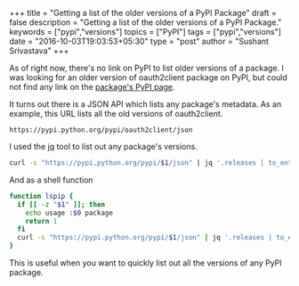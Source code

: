 +++
title = "Getting a list of the older versions of a PyPI Package"
draft = false
description = "Getting a list of the older versions of a PyPI Package."
keywords = ["pypi","versions"]
topics = ["PyPI"]
tags = ["pypi","versions"]
date = "2016-10-03T19:03:53+05:30"
type = "post"
author = "Sushant Srivastava"
+++

As of right now, there's no link on PyPI to list older versions of a package.
I was looking for an older version of oauth2client package on PyPI, but could not find any link on the [package's PyPI page](https://pypi.python.org/pypi/oauth2client).

It turns out there is a JSON API which lists any package's metadata. As an example, this URL lists all the old versions of oauth2client.

```
https://pypi.python.org/pypi/oauth2client/json
```

I used the [jq](https://stedolan.github.io/jq/) tool to list out any package's versions.

```bash
curl -s "https://pypi.python.org/pypi/$1/json" | jq '.releases | to_entries[] | .key '
```

And as a shell function

```bash
function lspip {
  if [[ -z "$1" ]]; then
    echo usage :$0 package
    return 1
  fi
  curl -s "https://pypi.python.org/pypi/$1/json" | jq '.releases | to_entries[] | .key '
}
```

This is useful when you want to quickly list out all the versions of any PyPI package.
